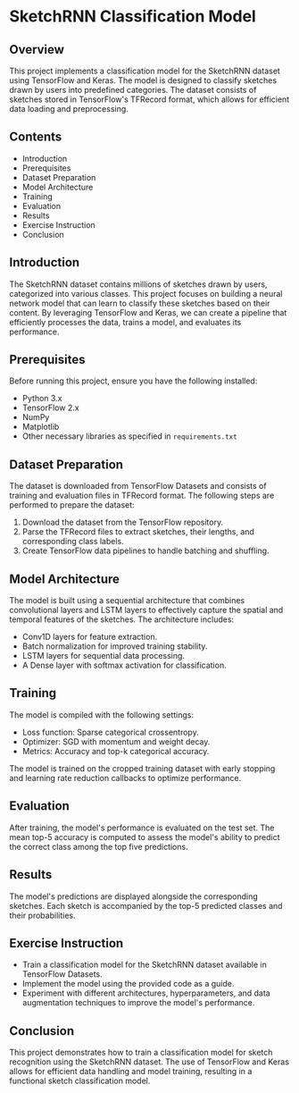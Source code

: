# SketchRNN Classification Model

## Overview

This project implements a classification model for the SketchRNN dataset using TensorFlow and Keras. The model is designed to classify sketches drawn by users into predefined categories. The dataset consists of sketches stored in TensorFlow's TFRecord format, which allows for efficient data loading and preprocessing.

## Contents

- Introduction
- Prerequisites
- Dataset Preparation
- Model Architecture
- Training
- Evaluation
- Results
- Exercise Instruction
- Conclusion

## Introduction

The SketchRNN dataset contains millions of sketches drawn by users, categorized into various classes. This project focuses on building a neural network model that can learn to classify these sketches based on their content. By leveraging TensorFlow and Keras, we can create a pipeline that efficiently processes the data, trains a model, and evaluates its performance.

## Prerequisites

Before running this project, ensure you have the following installed:

- Python 3.x
- TensorFlow 2.x
- NumPy
- Matplotlib
- Other necessary libraries as specified in `requirements.txt`

## Dataset Preparation

The dataset is downloaded from TensorFlow Datasets and consists of training and evaluation files in TFRecord format. The following steps are performed to prepare the dataset:

1. Download the dataset from the TensorFlow repository.
2. Parse the TFRecord files to extract sketches, their lengths, and corresponding class labels.
3. Create TensorFlow data pipelines to handle batching and shuffling.

## Model Architecture

The model is built using a sequential architecture that combines convolutional layers and LSTM layers to effectively capture the spatial and temporal features of the sketches. The architecture includes:

- Conv1D layers for feature extraction.
- Batch normalization for improved training stability.
- LSTM layers for sequential data processing.
- A Dense layer with softmax activation for classification.

## Training

The model is compiled with the following settings:

- Loss function: Sparse categorical crossentropy.
- Optimizer: SGD with momentum and weight decay.
- Metrics: Accuracy and top-k categorical accuracy.

The model is trained on the cropped training dataset with early stopping and learning rate reduction callbacks to optimize performance.

## Evaluation

After training, the model's performance is evaluated on the test set. The mean top-5 accuracy is computed to assess the model's ability to predict the correct class among the top five predictions.

## Results

The model's predictions are displayed alongside the corresponding sketches. Each sketch is accompanied by the top-5 predicted classes and their probabilities.

## Exercise Instruction

- Train a classification model for the SketchRNN dataset available in TensorFlow Datasets.
- Implement the model using the provided code as a guide.
- Experiment with different architectures, hyperparameters, and data augmentation techniques to improve the model's performance.

## Conclusion

This project demonstrates how to train a classification model for sketch recognition using the SketchRNN dataset. The use of TensorFlow and Keras allows for efficient data handling and model training, resulting in a functional sketch classification model.
